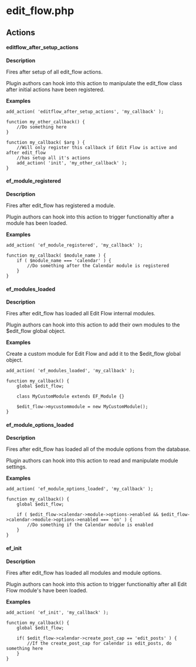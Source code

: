 # edit_flow.php

Actions
------

#### editflow_after_setup_actions

**Description**

Fires after setup of all edit_flow actions.

Plugin authors can hook into this action to manipulate the edit_flow class after initial actions have been registered.

**Examples**

```
add_action( 'editflow_after_setup_actions', 'my_callback' );

function my_other_callback() {
	//Do something here
}

function my_callback( $arg ) {
	//Will only register this callback if Edit Flow is active and after edit_flow
	//has setup all it's actions
	add_action( 'init', 'my_other_callback' );
}
```

#### ef_module_registered

**Description**

Fires after edit_flow has registered a module.

Plugin authors can hook into this action to trigger functionaltiy after a module has been loaded.

**Examples**

```
add_action( 'ef_module_registered', 'my_callback' );

function my_callback( $module_name ) {
	if ( $module_name === 'calendar' ) {
		//Do something after the Calendar module is registered
	}
}
```

#### ef_modules_loaded

**Description**

Fires after edit_flow has loaded all Edit Flow internal modules. 

Plugin authors can hook into this action to add their own modules to the $edit_flow global object.

**Examples**

Create a custom module for Edit Flow and add it to the $edit_flow global object.

```
add_action( 'ef_modules_loaded', 'my_callback' );

function my_callback() {
	global $edit_flow;

	class MyCustomModule extends EF_Module {}

	$edit_flow->mycustommodule = new MyCustomModule();
}
```

#### ef_module_options_loaded

**Description**

Fires after edit_flow has loaded all of the module options from the database.

Plugin authors can hook into this action to read and manipulate module settings.

**Examples**

```
add_action( 'ef_module_options_loaded', 'my_callback' );

function my_callback() {
	global $edit_flow;
	
	if ( $edit_flow->calendar->module->options->enabled && $edit_flow->calendar->module->options->enabled === 'on' ) {
		//Do something if the Calendar module is enabled
	}
}
```

#### ef_init

**Description**

Fires after edit_flow has loaded all modules and module options.

Plugin authors can hook into this action to trigger functionaltiy after all Edit Flow module's have been loaded.

**Examples**

```
add_action( 'ef_init', 'my_callback' );

function my_callback() {
	global $edit_flow;
	
	if( $edit_flow->calendar->create_post_cap == 'edit_posts' ) {
		//If the create_post_cap for calendar is edit_posts, do something here
	}
}
```

